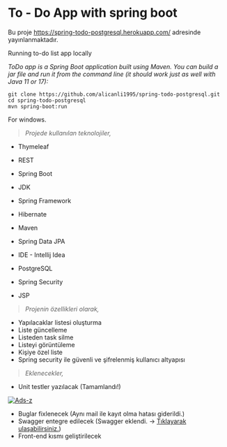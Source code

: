 # To - Do App with spring boot 

Bu proje https://spring-todo-postgresql.herokuapp.com/ adresinde yayınlanmaktadır.

Running to-do list app locally

*ToDo app is a Spring Boot application built using Maven. You can build a jar file and run it from the command line (it should work just as well with Java 11 or 17):*

```
git clone https://github.com/alicanli1995/spring-todo-postgresql.git
cd spring-todo-postgresql
mvn spring-boot:run
```
For windows.


> *Projede kullanılan teknolojiler,*

* Thymeleaf 

* REST

* Spring Boot

* JDK 

* Spring Framework

* Hibernate 

* Maven 

* Spring Data JPA 

* IDE - Intellij Idea

* PostgreSQL

* Spring Security 

* JSP

> *Projenin özellikleri olarak,*

* Yapılacaklar listesi oluşturma
* Liste güncelleme
* Listeden task silme
* Listeyi görüntüleme
* Kişiye özel liste
* Spring security ile güvenli ve şifrelenmiş kullanıcı altyapısı


> *Eklenecekler,*

* Unit testler yazılacak (Tamamlandı!)


<a href="https://imgbb.com/"><img src="https://i.ibb.co/LJqzxSV/Ads-z.png" alt="Ads-z" border="0" /></a>


* Buglar fixlenecek (Aynı mail ile kayıt olma hatası giderildi.)
* Swagger entegre edilecek (Swagger eklendi. -> [Tıklayarak ulaşabilirsiniz.](https://spring-todo-postgresql.herokuapp.com/swagger-ui/index.html))
* Front-end kısmı geliştirilecek


